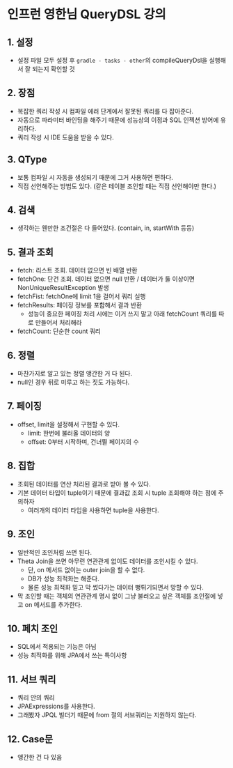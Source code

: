 # 인프런 영한님 QueryDSL 강의
## 1. 설정
- 설정 파일 모두 설정 후 `gradle - tasks - other`의 compileQueryDsl을 실행해서 잘 되는지 확인할 것

## 2. 장점
- 복잡한 쿼리 작성 시 컴파일 에러 단계에서 잘못된 쿼리를 다 잡아준다.
- 자동으로 파라미터 바인딩을 해주기 때문에 성능상의 이점과 SQL 인젝션 방어에 유리하다.
- 쿼리 작성 시 IDE 도움을 받을 수 있다. 

## 3. QType
- 보통 컴파일 시 자동을 생성되기 때문에 그거 사용하면 편하다.
- 직접 선언해주는 방법도 있다. (같은 테이블 조인할 때는 직접 선언해야만 한다.)

## 4. 검색
- 생각하는 웬만한 조건절은 다 들어있다. (contain, in, startWith 등등)

## 5. 결과 조회
- fetch: 리스트 조회. 데이터 없으면 빈 배열 반환
- fetchOne: 단건 조회. 데이터 없으면 null 반환 / 데이터가 둘 이상이면 NonUniqueResultException 발생
- fetchFist: fetchOne에 limit 1을 걸어서 쿼리 실행
- fetchResults: 페이징 정보를 포함해서 결과 반환
    - 성능이 중요한 페이징 처리 시에는 이거 쓰지 말고 아래 fetchCount 쿼리를 따로 만들어서 처리해라
- fetchCount: 단순한 count 쿼리

## 6. 정렬
- 마찬가지로 알고 있는 정렬 앵간한 거 다 된다.
- null인 경우 뒤로 미루고 하는 짓도 가능하다.

## 7. 페이징
- offset, limit을 설정해서 구현할 수 있다.
    - limit: 한번에 불러올 데이터의 양
    - offset: 0부터 시작하며, 건너뛸 페이지의 수
    
## 8. 집합
- 조회된 데이터를 연산 처리된 결과로 받아 볼 수 있다.
- 기본 데이터 타입이 tuple이기 때문에 결과값 조회 시 tuple 조회해야 하는 점에 주의하자
    - 여러개의 데이터 타입을 사용하면 tuple을 사용한다.
    
## 9. 조인
- 일반적인 조인처럼 쓰면 된다.
- Theta Join을 쓰면 아무런 연관관계 없이도 데이터를 조인시킬 수 있다.
    - 단, on 메서드 없이는 outer join을 할 수 없다.
    - DB가 성능 최적화는 해준다.
    - 물론 성능 최적화 믿고 막 썼다가는 데이터 뻥튀기되면서 망할 수 있다.
- 막 조인할 때는 객체의 연관관계 명시 없이 그냥 불러오고 싶은 객체를 조인절에 넣고 on 메서드를 추가한다.

## 10. 페치 조인
- SQL에서 적용되는 기능은 아님
- 성능 최적화를 위해 JPA에서 쓰는 특이사항

## 11. 서브 쿼리
- 쿼리 안의 쿼리
- JPAExpressions를 사용한다.
- 그래봤자 JPQL 빌더기 때문에 from 절의 서브쿼리는 지원하지 않는다.

## 12. Case문
- 앵간한 건 다 있음
